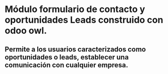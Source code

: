 #   Módulo formulario de contacto y oportunidades Leads construido con odoo owl.

##  Permite a los usuarios caracterizados como oportunidades o leads, establecer una comunicación con cualquier empresa.
